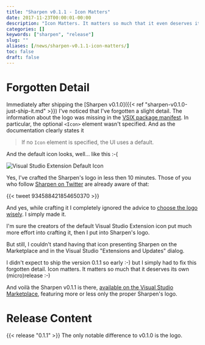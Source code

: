 ```yaml
---
title: "Sharpen v0.1.1 - Icon Matters"
date: 2017-11-23T00:00:01-00:00
description: "Icon Matters. It matters so much that it even deserves its own (micro)release ;-)"
categories: []
keywords: ["sharpen", "release"]
slug: ""
aliases: [/news/sharpen-v0.1.1-icon-matters/]
toc: false
draft: false
---
```

# Forgotten Detail
Immediately after shipping the [Sharpen v0.1.0]({{< ref "sharpen-v0.1.0-just-ship-it.md" >}}) I've noticed that I've forgotten a slight detail. The information about the logo was missing in the [VSIX package manifest](https://docs.microsoft.com/de-de/visualstudio/extensibility/vsix-extension-schema-2-0-reference). In particular, the optional `<Icon>` element wasn't specified. And as the documentation clearly states it

> If no `Icon` element is specified, the UI uses a default.

And the default icon looks, well... like this :-(

![Visual Studio Extension Default Icon](/images/news/sharpen-v0.1.1-icon-matters/visual-studio-extension-default-icon.png)

Yes, I've crafted the Sharpen's logo in less then 10 minutes. Those of you who follow [Sharpen on Twitter](https://twitter.com/sharpenrocks) are already aware of that:

{{< tweet 934588421854650370 >}}

And yes, while crafting it I completely ignored the advice to [choose the logo wisely](https://www.inc.com/issie-lapowsky/why-company-logo-matters.html). I simply made it.

I'm sure the creators of the default Visual Studio Extension icon put much more effort into crafting it, then I put into Sharpen's logo.

But still, I couldn't stand having that icon presenting Sharpen on the Marketplace and in the Visual Studio "Extensions and Updates" dialog.

I didn't expect to ship the version 0.1.1 so early :-) but I simply had to fix this forgotten detail. Icon matters. It matters so much that it deserves its own (micro)release :-)

And voilà the Sharpen v0.1.1 is there, [available on the Visual Studio Marketplace](https://marketplace.visualstudio.com/items?itemName=ironcev.sharpen), featuring more or less only the proper Sharpen's logo.

# Release Content
{{< release "0.1.1" >}} The only notable difference to v0.1.0 is the logo.